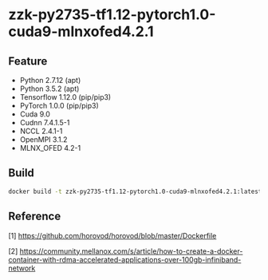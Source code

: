 # zzk-py2735-tf1.12-pytorch1.0-cuda9-mlnxofed4.2.1

## Feature

- Python 2.7.12 (apt)
- Python 3.5.2 (apt)
- Tensorflow 1.12.0 (pip/pip3)
- PyTorch 1.0.0 (pip/pip3)
- Cuda 9.0 
- Cudnn 7.4.1.5-1
- NCCL 2.4.1-1
- OpenMPI 3.1.2
- MLNX_OFED 4.2-1



## Build

~~~sh
docker build -t zzk-py2735-tf1.12-pytorch1.0-cuda9-mlnxofed4.2.1:latest .
~~~



## Reference

[1] https://github.com/horovod/horovod/blob/master/Dockerfile

[2] https://community.mellanox.com/s/article/how-to-create-a-docker-container-with-rdma-accelerated-applications-over-100gb-infiniband-network

